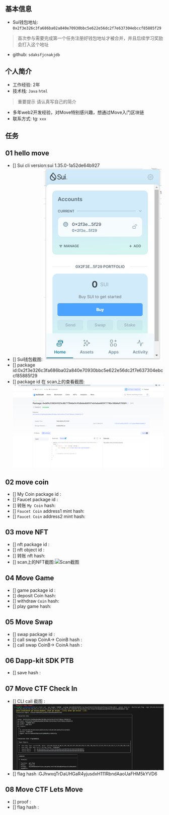 ## 基本信息

- Sui钱包地址: `0x2f3e326c3fa686ba02a840e70930bbc5e622e56dc2f7e637304ebccf85885f29`

> 首次参与需要完成第一个任务注册好钱包地址才被合并，并且后续学习奖励会打入这个地址

- github: `sdaksfjcnakjdb`

## 个人简介

- 工作经验: 2年
- 技术栈: `Java` `html`

> 重要提示 请认真写自己的简介

- 多年web2开发经验，对Move特别感兴趣，想通过Move入门区块链
- 联系方式: tg: `xxx`

## 任务

## 01 hello move

- [] Sui cli version:sui 1.35.0-1a52de64b927
- [] Sui钱包截图: ![Sui钱包截图](./images/SUI.png)
- [] package id:0x2f3e326c3fa686ba02a840e70930bbc5e622e56dc2f7e637304ebccf85885f29
- [] package id 在 scan上的查看截图:![Scan截图](./images/scan.png)

## 02 move coin

- [] My Coin package id :
- [] Faucet package id :
- [] 转账 `My Coin` hash:
- [] `Faucet Coin` address1 mint hash:
- [] `Faucet Coin` address2 mint hash:

## 03 move NFT

- [] nft package id :
- [] nft object id :
- [] 转账 nft  hash:
- [] scan上的NFT截图:![Scan截图](./images/你的图片地址)

## 04 Move Game

- [] game package id :
- [] deposit Coin hash:
- [] withdraw `Coin` hash:
- [] play game hash:

## 05 Move Swap

- [] swap package id :
- [] call swap CoinA-> CoinB  hash :
- [] call swap CoinB-> CoinA  hash :

## 06 Dapp-kit SDK PTB

- [] save hash :

## 07 Move CTF Check In

- [] CLI call 截图 : ![截图](./images/task7.png)
- [] flag hash :GJhwxqTrDaUHGaR4yjusdxH111RbndAaoUaFHM5kYVD6

## 08 Move CTF Lets Move

- [] proof :
- [] flag hash :
